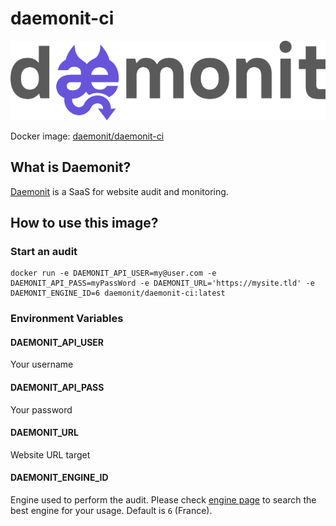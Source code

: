 daemonit-ci
===========

![Daemonit Logo](.media/daemonit_logo_full_600x151.png?raw=true)


Docker image: [daemonit/daemonit-ci](https://hub.docker.com/repository/docker/daemonit/daemonit-ci)


What is Daemonit?
-----------------

[Daemonit](https://daemonit.com) is a SaaS for website audit and monitoring.


How to use this image?
----------------------

### Start an audit

```
docker run -e DAEMONIT_API_USER=my@user.com -e DAEMONIT_API_PASS=myPassWord -e DAEMONIT_URL='https://mysite.tld' -e DAEMONIT_ENGINE_ID=6 daemonit/daemonit-ci:latest
```

### Environment Variables


#### DAEMONIT_API_USER

Your username

#### DAEMONIT_API_PASS

Your password

#### DAEMONIT_URL

Website URL target

#### DAEMONIT_ENGINE_ID

Engine used to perform the audit. Please check [engine page](http://app.daemonit.com/infos/engines) to search the best engine for your usage.
Default is `6` (France).
